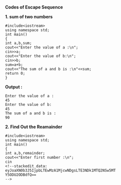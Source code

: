 **Codes of Escape Sequence**


**1. sum of two numbers**
```
#include<iostream>
using namespace std;
int main()
{
int a,b,sum;
cout<<"Enter the value of a :\n";
cin>>a;
cout<<"Enter the value of b:\n";
cin>>b;
sum=a+b;
cout<<"The sum of a and b is :\n"<<sum;
return 0;
}
```

**Output :**
```
Enter the value of a :
45
Enter the value of b:
45
The sum of a and b is :
90
```
**2. Find Out the Reamainder** 
```
#include<iostream>
using namespace std;
int main()
{
int a,b,remainder;
cout<<"Enter first number :\n";
cin
<!--stackedit_data:
eyJoaXN0b3J5IjpbLTEwMzA1MjcwNDgsLTE3NDk1MTQ2NSw5MT
Y5ODU2ODBdfQ==
-->